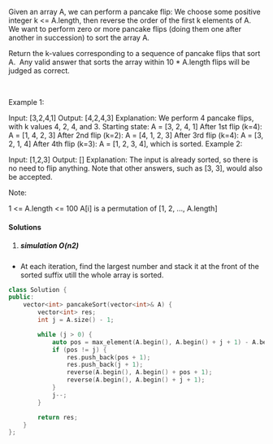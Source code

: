 Given an array A, we can perform a pancake flip: We choose some positive integer k <= A.length, then reverse the order of the first k elements of A.  We want to perform zero or more pancake flips (doing them one after another in succession) to sort the array A.

Return the k-values corresponding to a sequence of pancake flips that sort A.  Any valid answer that sorts the array within 10 * A.length flips will be judged as correct.

 

Example 1:

Input: [3,2,4,1]
Output: [4,2,4,3]
Explanation: 
We perform 4 pancake flips, with k values 4, 2, 4, and 3.
Starting state: A = [3, 2, 4, 1]
After 1st flip (k=4): A = [1, 4, 2, 3]
After 2nd flip (k=2): A = [4, 1, 2, 3]
After 3rd flip (k=4): A = [3, 2, 1, 4]
After 4th flip (k=3): A = [1, 2, 3, 4], which is sorted. 
Example 2:

Input: [1,2,3]
Output: []
Explanation: The input is already sorted, so there is no need to flip anything.
Note that other answers, such as [3, 3], would also be accepted.
 

Note:

1 <= A.length <= 100
A[i] is a permutation of [1, 2, ..., A.length]

#### Solutions

1. ##### simulation O(n2)

- At each iteration, find the largest number and stack it at the front of the sorted suffix utill the whole array is sorted.

```cpp
class Solution {
public:
    vector<int> pancakeSort(vector<int>& A) {
        vector<int> res;
        int j = A.size() - 1;

        while (j > 0) {
            auto pos = max_element(A.begin(), A.begin() + j + 1) - A.begin();
            if (pos != j) {
                res.push_back(pos + 1);
                res.push_back(j + 1);
                reverse(A.begin(), A.begin() + pos + 1);
                reverse(A.begin(), A.begin() + j + 1);
            }
            j--;
        }

        return res;
    }
};
```